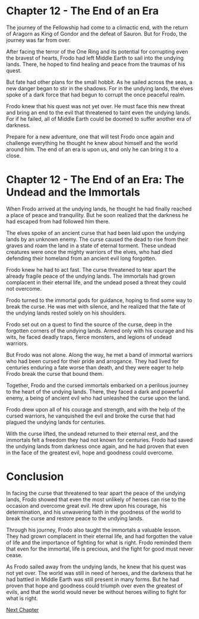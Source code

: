 # Chapter 12 - The End of an Era

The journey of the Fellowship had come to a climactic end, with the return of Aragorn as King of Gondor and the defeat of Sauron. But for Frodo, the journey was far from over.

After facing the terror of the One Ring and its potential for corrupting even the bravest of hearts, Frodo had left Middle Earth to sail into the undying lands. There, he hoped to find healing and peace from the traumas of his quest.

But fate had other plans for the small hobbit. As he sailed across the seas, a new danger began to stir in the shadows. For in the undying lands, the elves spoke of a dark force that had begun to corrupt the once peaceful realm.

Frodo knew that his quest was not yet over. He must face this new threat and bring an end to the evil that threatened to taint even the undying lands. For if he failed, all of Middle Earth could be doomed to suffer another era of darkness.

Prepare for a new adventure, one that will test Frodo once again and challenge everything he thought he knew about himself and the world around him. The end of an era is upon us, and only he can bring it to a close.
# Chapter 12 - The End of an Era: The Undead and the Immortals

When Frodo arrived at the undying lands, he thought he had finally reached a place of peace and tranquility. But he soon realized that the darkness he had escaped from had followed him there.

The elves spoke of an ancient curse that had been laid upon the undying lands by an unknown enemy. The curse caused the dead to rise from their graves and roam the land in a state of eternal torment. These undead creatures were once the mighty warriors of the elves, who had died defending their homeland from an ancient evil long forgotten.

Frodo knew he had to act fast. The curse threatened to tear apart the already fragile peace of the undying lands. The immortals had grown complacent in their eternal life, and the undead posed a threat they could not overcome.

Frodo turned to the immortal gods for guidance, hoping to find some way to break the curse. He was met with silence, and he realized that the fate of the undying lands rested solely on his shoulders.

Frodo set out on a quest to find the source of the curse, deep in the forgotten corners of the undying lands. Armed only with his courage and his wits, he faced deadly traps, fierce monsters, and legions of undead warriors.

But Frodo was not alone. Along the way, he met a band of immortal warriors who had been cursed for their pride and arrogance. They had lived for centuries enduring a fate worse than death, and they were eager to help Frodo break the curse that bound them.

Together, Frodo and the cursed immortals embarked on a perilous journey to the heart of the undying lands. There, they faced a dark and powerful enemy, a being of ancient evil who had unleashed the curse upon the land.

Frodo drew upon all of his courage and strength, and with the help of the cursed warriors, he vanquished the evil and broke the curse that had plagued the undying lands for centuries.

With the curse lifted, the undead returned to their eternal rest, and the immortals felt a freedom they had not known for centuries. Frodo had saved the undying lands from darkness once again, and he had proven that even in the face of the greatest evil, hope and goodness could overcome.
# Conclusion

In facing the curse that threatened to tear apart the peace of the undying lands, Frodo showed that even the most unlikely of heroes can rise to the occasion and overcome great evil. He drew upon his courage, his determination, and his unwavering faith in the goodness of the world to break the curse and restore peace to the undying lands.

Through his journey, Frodo also taught the immortals a valuable lesson. They had grown complacent in their eternal life, and had forgotten the value of life and the importance of fighting for what is right. Frodo reminded them that even for the immortal, life is precious, and the fight for good must never cease.

As Frodo sailed away from the undying lands, he knew that his quest was not yet over. The world was still in need of heroes, and the darkness that he had battled in Middle Earth was still present in many forms. But he had proven that hope and goodness could triumph over even the greatest of evils, and that the world would never be without heroes willing to fight for what is right.


[Next Chapter](16_Chapter16.md)